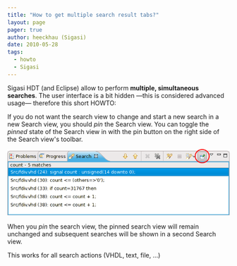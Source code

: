 ```yaml
---
title: "How to get multiple search result tabs?"
layout: page 
pager: true
author: heeckhau (Sigasi)
date: 2010-05-28
tags: 
  - howto
  - Sigasi
---
```

Sigasi HDT (and Eclipse) allow to perform <strong>multiple, simultaneous searches</strong>. The user interface is a bit hidden —this is considered advanced usage— therefore this short HOWTO:

If you do not want the search view to change and start a new search in a new Search view, you should <em>pin</em> the Search view. You can toggle the <em>pinned</em> state of the Search view in with the <emp>pin</em> button on the right side of the Search view's toolbar.

![Pinned Search View](images/pin_search_view_a.png)

When you <em>pin</em> the search view, the pinned search view will remain unchanged and subsequent searches will be shown in a second Search view.

This works for all search actions (VHDL, text, file, ...)
